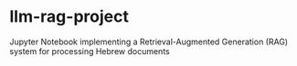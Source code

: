 # llm-rag-project
Jupyter Notebook implementing a Retrieval-Augmented Generation (RAG) system for processing Hebrew documents
